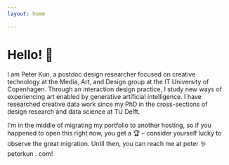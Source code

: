 ```yaml
---
layout: home

---
```


# Hello! 👋
I am Peter Kun, a postdoc design researcher focused on creative technology at the Media, Art, and Design group at the IT University of Copenhagen. Through an interaction design practice, I study new ways of experiencing art enabled by generative artificial intelligence. I have researched creative data work since my PhD in the cross-sections of design research and data science at TU Delft.

I'm in the middle of migrating my portfolio to another hosting, so if you happened to open this right now, you get a 🏆 – consider yourself lucky to observe the great migration. Until then, you can reach me at peter 🪱 peterkun . com!
